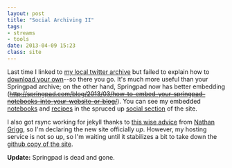 ```yaml
---
layout: post
title: "Social Archiving II"
tags:
- streams
- tools
date: 2013-04-09 15:23
class: site
---
```

Last time I linked to [my local twitter archive](/stream/tweets/) but failed to explain how to [download your own](http://blog.twitter.com/2012/12/your-twitter-archive.html)--so there you go.  It's much more useful than your Springpad archive; on the other hand, Springpad now has better embedding (~~http://springpad.com/blog/2013/03/how-to-embed-your-springpad-notebooks-into-your-website-or-blog/~~).  You can see my embedded [notebooks](/stream/springs/) and [recipes](/stream/springs/recipes.html) in the spruced up [social section](/stream/) of the site.

I also got rsync working for jekyll thanks to [this wise advice](http://nathangrigg.net/2012/04/rsyncing-jekyll/) from [Nathan Grigg](http://nathangrigg.net/), so I'm declaring the new site officially *up*.  However, my hosting service is not so up, so I'm waiting until it stabilizes a bit to take down the [github copy of the site](http://mcdemarco.github.com/).

**Update:** Springpad is dead and gone.

<!-- links checked 2015-I-30 -->



